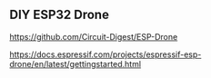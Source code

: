 ## DIY ESP32 Drone

https://github.com/Circuit-Digest/ESP-Drone


https://docs.espressif.com/projects/espressif-esp-drone/en/latest/gettingstarted.html

